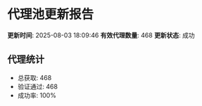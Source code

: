 # 代理池更新报告

**更新时间**: 2025-08-03 18:09:46
**有效代理数量**: 468
**更新状态**:  成功

## 代理统计
- 总获取: 468
- 验证通过: 468
- 成功率: 100%
